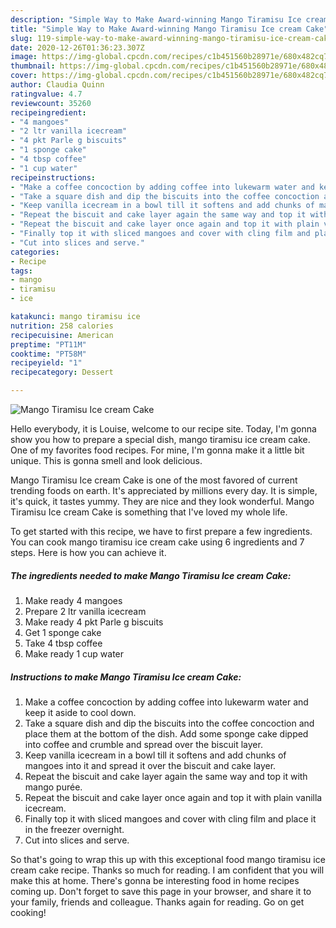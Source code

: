 ```yaml
---
description: "Simple Way to Make Award-winning Mango Tiramisu Ice cream Cake"
title: "Simple Way to Make Award-winning Mango Tiramisu Ice cream Cake"
slug: 119-simple-way-to-make-award-winning-mango-tiramisu-ice-cream-cake
date: 2020-12-26T01:36:23.307Z
image: https://img-global.cpcdn.com/recipes/c1b451560b28971e/680x482cq70/mango-tiramisu-ice-cream-cake-recipe-main-photo.jpg
thumbnail: https://img-global.cpcdn.com/recipes/c1b451560b28971e/680x482cq70/mango-tiramisu-ice-cream-cake-recipe-main-photo.jpg
cover: https://img-global.cpcdn.com/recipes/c1b451560b28971e/680x482cq70/mango-tiramisu-ice-cream-cake-recipe-main-photo.jpg
author: Claudia Quinn
ratingvalue: 4.7
reviewcount: 35260
recipeingredient:
- "4 mangoes"
- "2 ltr vanilla icecream"
- "4 pkt Parle g biscuits"
- "1 sponge cake"
- "4 tbsp coffee"
- "1 cup water"
recipeinstructions:
- "Make a coffee concoction by adding coffee into lukewarm water and keep it aside to cool down."
- "Take a square dish and dip the biscuits into the coffee concoction and place them at the bottom of the dish. Add some sponge cake dipped into coffee and crumble and spread over the biscuit layer."
- "Keep vanilla icecream in a bowl till it softens and add chunks of mangoes into it and spread it over the biscuit and cake layer."
- "Repeat the biscuit and cake layer again the same way and top it with mango purée."
- "Repeat the biscuit and cake layer once again and top it with plain vanilla icecream."
- "Finally top it with sliced mangoes and cover with cling film and place it in the freezer overnight."
- "Cut into slices and serve."
categories:
- Recipe
tags:
- mango
- tiramisu
- ice

katakunci: mango tiramisu ice 
nutrition: 258 calories
recipecuisine: American
preptime: "PT11M"
cooktime: "PT58M"
recipeyield: "1"
recipecategory: Dessert

---
```



![Mango Tiramisu Ice cream Cake](https://img-global.cpcdn.com/recipes/c1b451560b28971e/680x482cq70/mango-tiramisu-ice-cream-cake-recipe-main-photo.jpg)

Hello everybody, it is Louise, welcome to our recipe site. Today, I'm gonna show you how to prepare a special dish, mango tiramisu ice cream cake. One of my favorites food recipes. For mine, I'm gonna make it a little bit unique. This is gonna smell and look delicious.



Mango Tiramisu Ice cream Cake is one of the most favored of current trending foods on earth. It's appreciated by millions every day. It is simple, it's quick, it tastes yummy. They are nice and they look wonderful. Mango Tiramisu Ice cream Cake is something that I've loved my whole life.


To get started with this recipe, we have to first prepare a few ingredients. You can cook mango tiramisu ice cream cake using 6 ingredients and 7 steps. Here is how you can achieve it.

<!--inarticleads1-->

##### The ingredients needed to make Mango Tiramisu Ice cream Cake:

1. Make ready 4 mangoes
1. Prepare 2 ltr vanilla icecream
1. Make ready 4 pkt Parle g biscuits
1. Get 1 sponge cake
1. Take 4 tbsp coffee
1. Make ready 1 cup water




<!--inarticleads2-->

##### Instructions to make Mango Tiramisu Ice cream Cake:

1. Make a coffee concoction by adding coffee into lukewarm water and keep it aside to cool down.
1. Take a square dish and dip the biscuits into the coffee concoction and place them at the bottom of the dish. Add some sponge cake dipped into coffee and crumble and spread over the biscuit layer.
1. Keep vanilla icecream in a bowl till it softens and add chunks of mangoes into it and spread it over the biscuit and cake layer.
1. Repeat the biscuit and cake layer again the same way and top it with mango purée.
1. Repeat the biscuit and cake layer once again and top it with plain vanilla icecream.
1. Finally top it with sliced mangoes and cover with cling film and place it in the freezer overnight.
1. Cut into slices and serve.




So that's going to wrap this up with this exceptional food mango tiramisu ice cream cake recipe. Thanks so much for reading. I am confident that you will make this at home. There's gonna be interesting food in home recipes coming up. Don't forget to save this page in your browser, and share it to your family, friends and colleague. Thanks again for reading. Go on get cooking!
